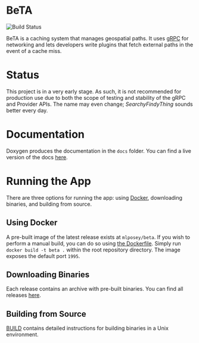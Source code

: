 # BeTA
![Build Status](http://jenkins.marcusposey.com:8081/buildStatus/icon?job=mlposey/beta/master)

BeTA is a caching system that manages geospatial paths. It uses [gRPC](https://grpc.io/about/)
for networking and lets developers write plugins that fetch external paths
in the event of a cache miss.

# Status
This project is in a very early stage. As such, it is not recommended
for production use due to both the scope of testing and stability of
the gRPC and Provider APIs. The name may even change; *SearchyFindyThing*
sounds better every day.

# Documentation
Doxygen produces the documentation in the `docs` folder. You can find a live
version of the docs [here](https://mlposey.github.io/beta/annotated.html).

# Running the App
There are three options for running the app: using [Docker](https://docs.docker.com/engine/docker-overview/), downloading
binaries, and building from source.

## Using Docker
A pre-built image of the latest release exists at `mlposey/beta`. If you wish
to perform a manual build, you can do so using [the Dockerfile](Dockerfile).
Simply run `docker build -t beta .` within the root repository directory. The
image exposes the default port `1995`.

## Downloading Binaries
Each release contains an archive with pre-built binaries. You can find all
releases [here](https://github.com/mlposey/beta/releases).

## Building from Source
[BUILD](BUILD.md) contains detailed instructions for building binaries in a
Unix environment.
